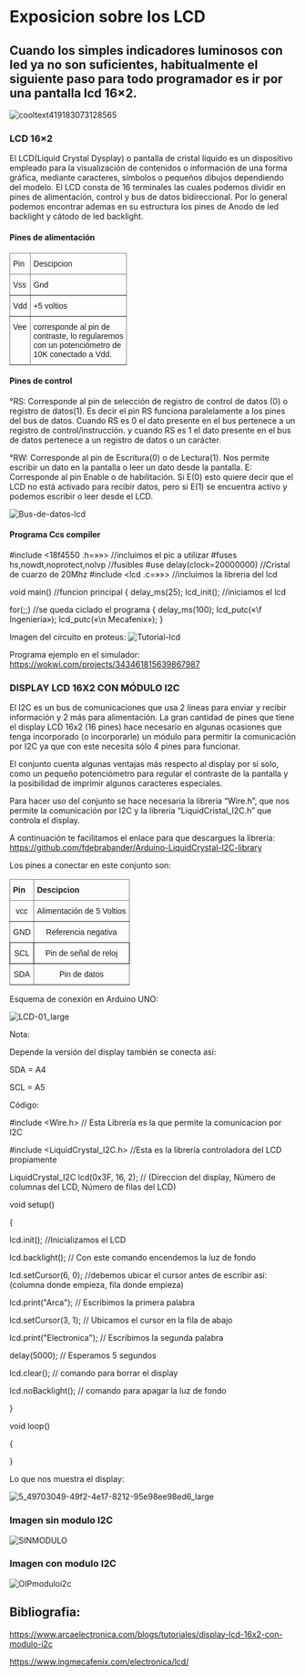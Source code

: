 # Exposicion sobre los LCD
##  Cuando los simples indicadores luminosos con led ya no son suficientes, habitualmente el siguiente paso para todo programador es ir por una pantalla lcd 16×2. 



![cooltext419183073128565](https://user-images.githubusercontent.com/104939556/190014568-aaa22c6f-a842-41cc-8436-07488de3267c.png)
### LCD 16×2
El LCD(Liquid Crystal Dysplay) o pantalla de cristal líquido es un dispositivo empleado para la visualización de contenidos o información de una forma gráfica, mediante caracteres, símbolos o pequeños dibujos dependiendo del modelo.
El LCD consta de 16 terminales las cuales podemos dividir en pines de alimentación, control y bus de datos bidireccional. Por lo general podemos encontrar ademas en su estructura los pines de Anodo de led backlight y cátodo de led backlight.

#### Pines de alimentación
<style type="text/css">
.tg  {border-collapse:collapse;border-spacing:0;}
.tg td{border-color:black;border-style:solid;border-width:1px;font-family:Arial, sans-serif;font-size:14px;
  overflow:hidden;padding:10px 5px;word-break:normal;}
.tg th{border-color:black;border-style:solid;border-width:1px;font-family:Arial, sans-serif;font-size:14px;
  font-weight:normal;overflow:hidden;padding:10px 5px;word-break:normal;}
.tg .tg-0pky{border-color:inherit;text-align:left;vertical-align:top}
</style>
<table class="tg">
<thead>
  <tr>
    <th class="tg-0pky">Pin</th>
    <th class="tg-0pky">Descipcion</th>
  </tr>
</thead>
<tbody>
  <tr>
    <td class="tg-0pky">Vss</td>
    <td class="tg-0pky">Gnd</td>
  </tr>
  <tr>
    <td class="tg-0pky">Vdd</td>
    <td class="tg-0pky">+5 voltios</td>
  </tr>
  <tr>
    <td class="tg-0pky">Vee</td>
    <td class="tg-0pky">corresponde al pin de <br>contraste, lo regularemos <br>con un potenciómetro de <br>10K conectado a Vdd.</td>
  </tr>
</tbody>
</table>

#### Pines de control

°RS: Corresponde al pin de selección de registro de control de datos (0) o registro de datos(1). Es decir el pin RS funciona paralelamente a los pines del bus de datos. Cuando RS es 0 el dato presente en el bus pertenece a un registro de    control/instrucción. y cuando RS es 1 el dato presente en el bus de datos pertenece a un registro de datos o un carácter.

°RW: Corresponde al pin de Escritura(0) o de Lectura(1). Nos permite escribir un dato en la pantalla o leer un dato desde la pantalla.
E: Corresponde al pin Enable o de habilitación. Si E(0) esto quiere decir que el LCD no está activado para recibir datos, pero si E(1) se encuentra activo y podemos escribir o leer desde el LCD.

![Bus-de-datos-lcd](https://user-images.githubusercontent.com/104939556/191602656-e848b801-839d-4a8f-a805-304a5c81b91c.jpg)

#### Programa Ccs compiler



#include <18f4550 .h=»»> //incluimos el pic a utilizar
#fuses hs,nowdt,noprotect,nolvp  //fusibles
#use delay(clock=20000000) //Cristal de cuarzo de 20Mhz
#include <lcd .c=»»> //incluimos la libreria del lcd 

void main() //funcion principal
{
delay_ms(25);
lcd_init(); //iniciamos el lcd 


for(;;) //se queda ciclado el programa
{
delay_ms(100);
lcd_putc(«\f Ingenieria»);
lcd_putc(«\n Mecafenix»);
}
  
  
  
  
  Imagen del circuito en proteus:
![Tutorial-lcd](https://user-images.githubusercontent.com/104939556/191602931-3e8b40fe-5103-4a79-ba6e-d0b07cc36c3c.jpg)
  
  
  Programa ejemplo en el simulador:
  https://wokwi.com/projects/343461815639867987
  
  ### DISPLAY LCD 16X2 CON MÓDULO I2C
  
El I2C es un bus de comunicaciones que usa 2 líneas para enviar y recibir información y 2 más para alimentación. La gran cantidad de pines que tiene el display LCD 16x2 (16  pines) hace  necesario en algunas ocasiones que tenga incorporado (o incorporarle) un módulo para permitir la comunicación por I2C ya que con este necesita sólo 4 pines para funcionar.

El conjunto cuenta algunas ventajas más respecto al display por sí solo, como un pequeño potenciómetro para regular el contraste de la pantalla y la posibilidad de imprimir algunos caracteres especiales.

Para hacer uso del conjunto se hace necesaria la librería “Wire.h”, que nos permite la comunicación por I2C y la librería “LiquidCristal_I2C.h” que controla el display. 
  
  A continuación te facilitamos el enlace para que descargues la librería:
  https://github.com/fdebrabander/Arduino-LiquidCrystal-I2C-library

 

Los pines a conectar en este conjunto son:

 
<style type="text/css">
.tg  {border-collapse:collapse;border-spacing:0;}
.tg td{border-color:black;border-style:solid;border-width:1px;font-family:Arial, sans-serif;font-size:14px;
  overflow:hidden;padding:10px 5px;word-break:normal;}
.tg th{border-color:black;border-style:solid;border-width:1px;font-family:Arial, sans-serif;font-size:14px;
  font-weight:normal;overflow:hidden;padding:10px 5px;word-break:normal;}
.tg .tg-baqh{text-align:center;vertical-align:top}
.tg .tg-c3ow{border-color:inherit;text-align:center;vertical-align:top}
.tg .tg-fymr{border-color:inherit;font-weight:bold;text-align:left;vertical-align:top}
</style>
<table class="tg">
<thead>
  <tr>
    <th class="tg-fymr">Pin</th>
    <th class="tg-fymr">Descipcion</th>
  </tr>
</thead>
<tbody>
  <tr>
    <td class="tg-c3ow">vcc</td>
    <td class="tg-c3ow">Alimentación de 5 Voltios</td>
  </tr>
  <tr>
    <td class="tg-c3ow">GND</td>
    <td class="tg-c3ow">Referencia negativa</td>
  </tr>
  <tr>
    <td class="tg-baqh">SCL</td>
    <td class="tg-baqh">Pin de señal de reloj</td>
  </tr>
  <tr>
    <td class="tg-c3ow">SDA</td>
    <td class="tg-c3ow">Pin de datos<br></td>
  </tr>
</tbody>
</table>

 

Esquema de conexión en Arduino UNO:
  
  ![LCD-01_large](https://user-images.githubusercontent.com/104939556/191604267-dda6bb5e-9812-424a-9fbb-7fa3f8760f35.jpg)

  
  Nota:

Depende la versión del display también se conecta así:


SDA = A4




SCL = A5


Código:

 

#include <Wire.h> // Esta Librería es la que permite la comunicacion por I2C

#include <LiquidCrystal_I2C.h> //Esta es la librería controladora del LCD propiamente

 

LiquidCrystal_I2C lcd(0x3F, 16, 2); // (Direccion del display, Número de columnas del LCD, Número de filas del LCD)

 

void setup()

{

  lcd.init(); //Inicializamos el LCD

 

  lcd.backlight(); // Con este comando encendemos la luz de fondo

 

  lcd.setCursor(6, 0); //debemos ubicar el cursor antes de escribir así: (columna donde empieza, fila donde empieza)

 

  lcd.print("Arca"); // Escribimos la primera palabra

 

  lcd.setCursor(3, 1); // Ubicamos el cursor en la fila de abajo

 

  lcd.print("Electronica"); // Escribimos la segunda palabra

 

  delay(5000); // Esperamos 5 segundos

 

  lcd.clear(); // comando para borrar el display

 

  lcd.noBacklight(); // comando para apagar la luz de fondo

}

 

void loop()

{

}

 

 

Lo que nos muestra el display:

  
![5_49703049-49f2-4e17-8212-95e98ee98ed6_large](https://user-images.githubusercontent.com/104939556/191604401-34eec7e3-5d60-4a9b-bb88-94335fb3b7c7.jpg)
  
  
  
### Imagen sin modulo I2C
  
  ![SINMODULO](https://user-images.githubusercontent.com/104939556/191604902-a438f487-8120-47ec-9564-21033556d11f.JPG)

### Imagen con modulo I2C
  

![OIPmoduloi2c](https://user-images.githubusercontent.com/104939556/191604735-f45da150-956a-42f8-8fcb-dc881a2817f4.jpg)
  
  
  
  
  
  
  
  
  
  ## Bibliografia:
  
  https://www.arcaelectronica.com/blogs/tutoriales/display-lcd-16x2-con-modulo-i2c
  
  
  https://www.ingmecafenix.com/electronica/lcd/
